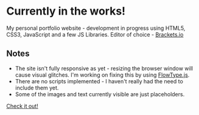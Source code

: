 Currently in the works!
=======================

My personal portfolio website - development in progress using HTML5, CSS3, JavaScript and a few JS Libraries.
Editor of choice - [Brackets.io](http://brackets.io)

Notes
-----

* The site isn't fully responsive as yet - resizing the browser window will cause visual glitches. I'm working on 
fixing this by using [FlowType.js](http://simplefocus.com/flowtype/).
* There are no scripts implemented - I haven't really had the need to include them yet.
* Some of the images and text currently visible are just placeholders. 

[Check it out!](http://nischaalc.github.io/nischaal.me/)

